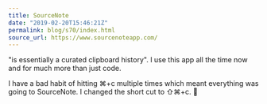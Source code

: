 ```yaml
---
title: SourceNote
date: "2019-02-20T15:46:21Z"
permalink: blog/s70/index.html
source_url: https://www.sourcenoteapp.com/
---
```


"is essentially a curated clipboard history". I use this app all the time now and for much more than just code.

I have a bad habit of hitting ⌘+c multiple times which meant everything was going to SourceNote. I changed the short cut to ⇧⌘+c. 💯
